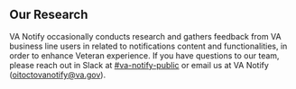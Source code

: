 ## Our Research

VA Notify occasionally conducts research and gathers feedback from VA business line users in related to notifications content and functionalities, in order to enhance Veteran experience. If you have questions to our team, please reach out in Slack at [#va-notify-public](https://join.slack.com/share/enQtNjc2OTk4MjE1MTg4OS00MGJkYThmZGU5YWRjZTZkMTNkZTIwYTRiNzkxMjdlMDYwNGNiZjIzYTI0NjgxYzYzNjFhNDgwZWJkNDY3ZDFi) or email us at VA Notify (oitoctovanotify@va.gov).
